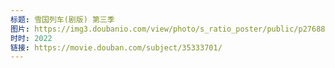 ```yaml
---
标题: 雪国列车(剧版) 第三季
图片: https://img3.doubanio.com/view/photo/s_ratio_poster/public/p2768873523.jpg
时时: 2022
链接: https://movie.douban.com/subject/35333701/
---
```

